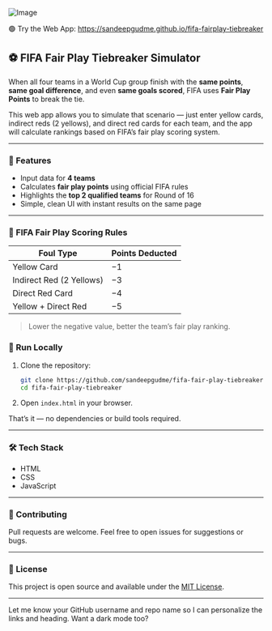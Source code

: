 ![Image](https://github.com/user-attachments/assets/c0195605-856e-421f-94d9-89de493a2a26)


🟢 Try the Web App: https://sandeepgudme.github.io/fifa-fairplay-tiebreaker

## ⚽ FIFA Fair Play Tiebreaker Simulator

When all four teams in a World Cup group finish with the **same points**, **same goal difference**, and even **same goals scored**, FIFA uses **Fair Play Points** to break the tie.

This web app allows you to simulate that scenario — just enter yellow cards, indirect reds (2 yellows), and direct red cards for each team, and the app will calculate rankings based on FIFA’s fair play scoring system.

---

### 🎯 Features

* Input data for **4 teams**
* Calculates **fair play points** using official FIFA rules
* Highlights the **top 2 qualified teams** for Round of 16
* Simple, clean UI with instant results on the same page

---

### 🧮 FIFA Fair Play Scoring Rules

| Foul Type                | Points Deducted |
| ------------------------ | --------------- |
| Yellow Card              | −1              |
| Indirect Red (2 Yellows) | −3              |
| Direct Red Card          | −4              |
| Yellow + Direct Red      | −5              |

> Lower the negative value, better the team’s fair play ranking.



### 🚀 Run Locally

1. Clone the repository:

   ```bash
   git clone https://github.com/sandeepgudme/fifa-fair-play-tiebreaker.git
   cd fifa-fair-play-tiebreaker
   ```

2. Open `index.html` in your browser.

That’s it — no dependencies or build tools required.

---

### 🛠 Tech Stack

* HTML
* CSS
* JavaScript

---

### 🤝 Contributing

Pull requests are welcome. Feel free to open issues for suggestions or bugs.

---

### 📄 License

This project is open source and available under the [MIT License](LICENSE).

---

Let me know your GitHub username and repo name so I can personalize the links and heading. Want a dark mode too?
